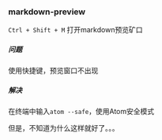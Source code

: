 ### markdown-preview

`Ctrl + Shift + M` 打开markdown预览矿口

##### 问题

使用快捷键，预览窗口不出现

##### 解决

在终端中输入`atom --safe`，使用Atom安全模式

但是，不知道为什么这样就好了。。。
